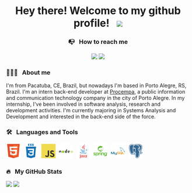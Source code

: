 <div align="center">
  <h1>Hey there! Welcome to my github profile! &nbsp; <img src="https://media.giphy.com/media/1gRsJSbmejU9pxsfd0/giphy.gif" width="150"/> </h1>
</div>
<h3 align="center">📭 &nbsp; How to reach me</h3>
  <p align="center"> <a href="https://www.linkedin.com/in/alonso-estevam" target="_blank" rel="noreferrer"><img src="https://img.shields.io/badge/linkedin-%230077B5.svg?style=for-the-badge&logo=linkedin&logoColor=white"/></a> 
  <a href="mailto:alonso_estevam@outlook.com" target="_blank"> <img src="https://img.shields.io/badge/Microsoft_Outlook-0078D4?style=for-the-badge&logo=microsoft-outlook&logoColor=white"/> <a/>
  </p>

### 👨🏾‍💻 &nbsp; About me

<p>I'm from Pacatuba, CE, Brazil, but nowadays I'm based in Porto Alegre, RS, Brazil. I'm an intern back-end developer at <a href="https://prefeitura.poa.br/procempa">Procempa</a>, a public information and communication technology company in the city of Porto Alegre. In my internship, I've been involved in software analysis, research and development activities. I'm currently majoring in Systems Analysis and Development and interested in the back-end side of the force.</p>


### 🛠 &nbsp; Languages and Tools

<p>
  <img src="https://github.com/devicons/devicon/blob/master/icons/html5/html5-original.svg" title="HTML5" alt="HTML" width="40" height="40"/>&nbsp;
  <img src="https://github.com/devicons/devicon/blob/master/icons/css3/css3-plain-wordmark.svg"  title="CSS3" alt="CSS" width="40" height="40"/>&nbsp;
  <img src="https://github.com/devicons/devicon/blob/master/icons/javascript/javascript-original.svg" title="JavaScript" alt="JavaScript" width="40" height="40"/>&nbsp;
  <img src="https://github.com/devicons/devicon/blob/master/icons/nodejs/nodejs-original-wordmark.svg" title="NodeJS" alt="NodeJS" width="40" height="40"/>&nbsp;
  <img src="https://github.com/devicons/devicon/blob/master/icons/java/java-original-wordmark.svg" title="Java" alt="Java" width="40" height="40"/>&nbsp;
  <img src="https://github.com/devicons/devicon/blob/master/icons/spring/spring-original-wordmark.svg" title="Spring" alt="Spring" width="40" height="40"/>&nbsp;
  <img src="https://github.com/devicons/devicon/blob/master/icons/mysql/mysql-original-wordmark.svg" title="MySQL"  alt="MySQL" width="40" height="40"/>&nbsp;
  <img src="https://github.com/devicons/devicon/blob/master/icons/postgresql/postgresql-plain.svg" title="PostgreSQL alt="PostgreSQL width="40" height="40"/>&nbsp;
</p>  


### 🔥 &nbsp; My GitHub Stats
<div align="left">
     <img height="150em" src=https://github-readme-stats.vercel.app/api?username=alonso-estevam&theme=slateorange&show_icons=true/>
     <img height="150em" src="https://github-readme-stats.vercel.app/api/top-langs/?username=alonso-estevam&theme=slateorange&hide_border=false&&layout=compact"/>
  </a>
</div>
